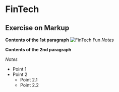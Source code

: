 # FinTech
## Exercise on Markup

**Contents of the 1st paragraph**
![FinTech Fun](https://www.google.com/imgres?imgurl=https%3A%2F%2Ffintechnews.ch%2Fwp-content%2Fuploads%2F2017%2F02%2FFintech-startups-1440x564_c.png&imgrefurl=https%3A%2F%2Ffintechnews.ch%2Finfographic%2Ffintech-startups-2017%2F9640%2F&tbnid=HrutT_ZGhXHBwM&vet=12ahUKEwjn0ceB2KXtAhXOEc0KHZxeBOUQMygBegUIARClAQ..i&docid=BL3d7z2ck412QM&w=1440&h=564&q=fintech%20fun%20image&ved=2ahUKEwjn0ceB2KXtAhXOEc0KHZxeBOUQMygBegUIARClAQ)
*Notes*

**Contents of the 2nd paragraph**

*Notes*

- Point 1
- Point 2
    - Point 2.1
    - Point 2.2

